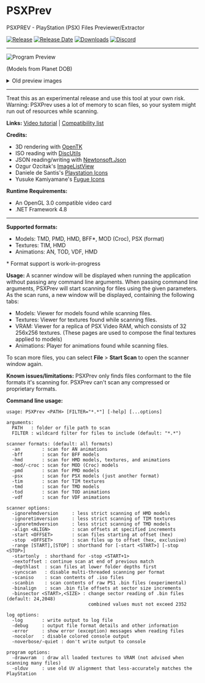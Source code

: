 # PSXPrev

PSXPREV - PlayStation (PSX) Files Previewer/Extractor

[![Release](https://img.shields.io/github/v/release/rickomax/psxprev
)](https://github.com/rickomax/psxprev/releases/latest)
[![Release Date](https://img.shields.io/github/release-date-pre/rickomax/psxprev)](https://github.com/rickomax/psxprev/releases/latest)
[![Downloads](https://img.shields.io/github/downloads/rickomax/psxprev/total
)](https://github.com/rickomax/psxprev/releases)
[![Discord](https://img.shields.io/discord/1126965151011184660.svg?style=flat&logo=discord&label=Discord&colorB=7389DC&link=https://discord.gg/Haan9wVdKB)](https://discord.gg/Haan9wVdKB)

---

![Program Preview][Preview Planet DOB DOB]

(Models from Planet DOB)

<details><summary>Old preview images</summary>

---
##### Alpha 0.9.8.4: Models from Planet DOB
![Program Preview][Preview Planet DOB cast]

---
##### Alpha 0.9.7.1: Models from PsyQ demo files
![Program Preview][Preview Space Shuttle]

</details>

<!-- Preview image markdown reference links -->
[Preview Space Shuttle]: <https://github.com/rickomax/psxprev/assets/9752430/20a11609-d75f-49ce-ad6c-84d458802082>
[Preview Planet DOB cast]: <https://github.com/rickomax/psxprev/assets/12863984/3070bf42-33f1-42b1-b09f-48386390f397>
[Preview Planet DOB DOB]: <https://github.com/rickomax/psxprev/assets/9752430/ba2da3bd-cfca-441b-9bcd-dc695a645530>

---

Treat this as an experimental release and use this tool at your own risk. Warning: PSXPrev uses a lot of memory to scan files, so your system might run out of resources while scanning.

**Links:** [Video tutorial](https://www.youtube.com/watch?v=hPDa8l3ZE6U) \| [Compatibility list](https://docs.google.com/spreadsheets/d/155pUzwl7CC14ssT0PJkaEA53CS1ijpOV04VitQCVBC4)

**Credits:**
- 3D rendering with [OpenTK](https://github.com/opentk/opentk)
- ISO reading with [DiscUtils](https://github.com/DiscUtils/DiscUtils)
- JSON reading/writing with [Newtonsoft.Json](https://www.newtonsoft.com/json)
- Ozgur Ozcitak's [ImageListView](https://github.com/oozcitak/imagelistview)
- Daniele de Santis's [Playstation Icons](https://www.behance.net/gallery/26021809/Playstation-icons-%28free-download%29)
- Yusuke Kamiyamane's [Fugue Icons](https://p.yusukekamiyamane.com)

<!-- Daniele de Santis's personal site: <http://www.danieledesantis.net/> -->

**Runtime Requirements:**
- An OpenGL 3.0 compatible video card
- .NET Framework 4.8

---

**Supported formats:**
- Models: TMD, PMD, HMD, BFF\*, MOD (Croc), PSX (format)
- Textures: TIM, HMD
- Animations: AN, TOD, VDF, HMD

\* Format support is work-in-progress

**Usage:**
A scanner window will be displayed when running the application without passing any command line arguments.
When passing command line arguments, PSXPrev will start scanning for files using the given parameters.
As the scan runs, a new window will be displayed, containing the following tabs:
- Models: Viewer for models found while scanning files.
- Textures: Viewer for textures found while scanning files.
- VRAM: Viewer for a replica of PSX Video RAM, which consists of 32 256x256 textures. (These pages are used to compose the final textures applied to models)
- Animations: Player for animations found while scanning files.

To scan more files, you can select **File** &gt; **Start Scan** to open the scanner window again.

**Known issues/limitations:**
PSXPrev only finds files conformant to the file formats it's scanning for. PSXPrev can't scan any compressed or proprietary formats.

**Command line usage:**
```
usage: PSXPrev <PATH> [FILTER="*.*"] [-help] [...options]

arguments:
  PATH   : folder or file path to scan
  FILTER : wildcard filter for files to include (default: "*.*")

scanner formats: (default: all formats)
  -an        : scan for AN animations
  -bff       : scan for BFF models
  -hmd       : scan for HMD models, textures, and animations
  -mod/-croc : scan for MOD (Croc) models
  -pmd       : scan for PMD models
  -psx       : scan for PSX models (just another format)
  -tim       : scan for TIM textures
  -tmd       : scan for TMD models
  -tod       : scan for TOD animations
  -vdf       : scan for VDF animations

scanner options:
  -ignorehmdversion     : less strict scanning of HMD models
  -ignoretimversion     : less strict scanning of TIM textures
  -ignoretmdversion     : less strict scanning of TMD models
  -align <ALIGN>        : scan offsets at specified increments
  -start <OFFSET>       : scan files starting at offset (hex)
  -stop  <OFFSET>       : scan files up to offset (hex, exclusive)
  -range [START],[STOP] : shorthand for [-start <START>] [-stop <STOP>]
  -startonly  : shorthand for -stop <START+1>
  -nextoffset : continue scan at end of previous match
  -depthlast  : scan files at lower folder depths first
  -syncscan   : disable multi-threaded scanning per format
  -scaniso    : scan contents of .iso files
  -scanbin    : scan contents of raw PS1 .bin files (experimental)
  -binalign   : scan .bin file offsets at sector size increments
  -binsector <START>,<SIZE> : change sector reading of .bin files (default: 24,2048)
                              combined values must not exceed 2352

log options:
  -log       : write output to log file
  -debug     : output file format details and other information
  -error     : show error (exception) messages when reading files
  -nocolor   : disable colored console output
  -noverbose/-quiet : don't write output to console

program options:
  -drawvram  : draw all loaded textures to VRAM (not advised when scanning many files)
  -olduv     : use old UV alignment that less-accurately matches the PlayStation
```
